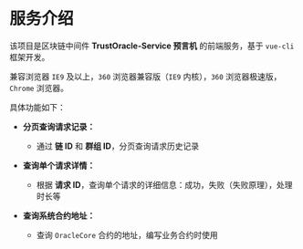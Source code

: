 # 服务介绍

该项目是区块链中间件 **TrustOracle-Service 预言机** 的前端服务，基于 `vue-cli` 框架开发。

兼容浏览器 `IE9` 及以上，`360` 浏览器兼容版（`IE9` 内核），`360` 浏览器极速版，`Chrome` 浏览器。    

  具体功能如下：  

* **分页查询请求记录：**
    * 通过 **链 ID** 和 **群组 ID**，分页查询请求历史记录
    
* **查询单个请求详情：**
    * 根据 **请求 ID**，查询单个请求的详细信息：成功，失败（失败原理），处理时长等

* **查询系统合约地址：**
    * 查询 `OracleCore` 合约的地址，编写业务合约时使用





